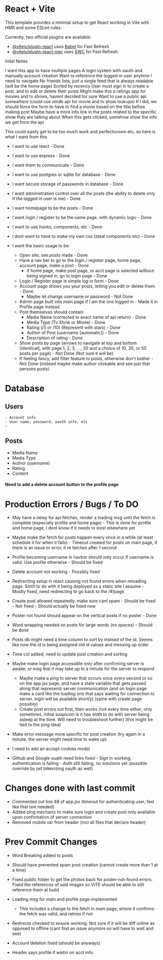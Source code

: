 # React + Vite

This template provides a minimal setup to get React working in Vite with HMR and some ESLint rules.

Currently, two official plugins are available:

- [@vitejs/plugin-react](https://github.com/vitejs/vite-plugin-react/blob/main/packages/plugin-react/README.md) uses [Babel](https://babeljs.io/) for Fast Refresh
- [@vitejs/plugin-react-swc](https://github.com/vitejs/vite-plugin-react-swc) uses [SWC](https://swc.rs/) for Fast Refresh

Inital Notes

I want this app to have multiple pages
A login system with oauth and manually account creation
Want to reference the logged in user anytime I need to navigate
No friends lists, just a single feed that is always readable (will be the home page)
Sorted by recency
User must sign in to create a post, and to edit or delete their posts
Might make this a ratings app for movies and tv shows, havent decided for sure
Want to use a public api somewhere (could use omdb api for movie and tv show lookups)
If I did, we should force the form to have to find a movie based on the title before making post
Maybe have a more info link in the posts related to the specific show they are talking about
When this gets clicked, somehow show the info we get from the api

This could easily get to be too much work and perfectionism etc, so here is what I want from this

- I want to use react - Done
- I want to use express - Done
- I want them to communicate - Done
- I want to use postgres or sqlite for database - Done
- I want secure storage of passwords in database - Done
- I want administration control over all the posts (the ability to delete only if the logged in user is me) - Done
- I want homepage to be the posts - Done
- I want login / register to be the same page, with dynamic logic - Done
- I want to use hooks, components, etc - Done
- I dont want to have to make my own css (steal components etc) - Done
- I want the basic usage to be:

  - Open site, see posts made - Done
  - Have a nav bar to go to the login / register page, home page, account page, make a post - Done
    - if home page, make post page, or acct page is selected without being signed in, go to login page - Done
  - Login / Register page is simple log in form - Done
  - Account page shows you your posts, letting you edit or delete them - Done
    - Maybe let change username or password - Not Done
  - Admin page built into main page if I am the one logged in - Made it in Profile page instead
  - Post themselves should contain:
    - Media Name (corrected to exact name of api return) - Done
    - Media Type (Tv Show or Movie) - Done
    - Rating (/5 or /10) (Represent with stars) - Done
    - Author of Post (username [automatic]) - Done
    - Description of rating - Done
  - Show posts by page (arrows to navigate at top and bottom [identical], with page 1, 2, 3, ..., 20 and a choice of 10, 20, or 50 posts per page) - Not Done (Not sure it will be)
  - If feeling fancy, add filter feature to posts, otherwise don't bother - Not Done (instead maybe make author clickable and see just that persons posts)

# Database

## Users

    - Account info
    - User name, password, oauth info, etc
    -

## Posts

- Media Name
- Media Type
- Author (username)
- Rating
- Content

#### Need to add a delete account button to the profile page

# Production Errors / Bugs / To DO

- May have a delay for api fetches, render a loading msg until the fetch is complete (especially profile and home page) - This is done for profile and home page, I dont know if it needs to exist elsewhere yet
- Maybe make the fetch for posts happen every once in a while (at least schedule it for when it fails) - Timeout created for posts on main page, if there is an issue or error, it re fetches after 1 second
- Profile becoming username in navbar should only occur if username is valid. Use profile otherwise - Should be fixed
- Delete account not working - Possibly fixed
- Redirecting setup in react causing not found errors when reloading page. Smth to do with it being deployed as a static site I assume - Mostly fixed, need redirecting to go back to the /#/page
- Create post allowed repeatedly, make sure cant spam - Should be fixed - Not fixed - Should actually be fixed now
- Poster not found should appear on the vertical posts if no poster - Done
- Word wrapping needed on posts for large words (no spaces) - Should be done

- Posts db might need a time column to sort by instead of the id. Seems like now the id is being assigned old id values and messing up order
- Time col added, need to update post creation and sorting

- Maybe make login page accessible only after confirming server is awake, or msg that it may take up to a minute for the server to respond
  - Maybe make a ping to server that occurs once every second or so on the app.jsx page, and have a state variable that gets passed along that represents server communication (and on login page make a card like the loading one that says waiting for connection to server. login will be available shortly) (same with create page possibly)
  - Create post errors out first, then works (not every time either, only sometimes. initial suspicion is it has smth to do with server being asleep at the time. WIll need to troubleshoot further) (this might be tied to the ping idea)
- Make error message more specific for post creation (try again in a minute, the server might need time to wake up)
- I need to add an accept cookies modal
- Github and Google ouath need links fixed - Sign in working, authentication is failing - Auth still failing, no solutions yet (possible override by jwt tokenizing oauth as well)

# Changes done with last commit

- Commented out line 48 of app.jsx (timeout for authenticating user, feel like that isnt needed)
- Added ping mechanic to make sure login and create post only available upon confirmation of server connection
- Removed mobile var from header (incl all files that declare header)

# Prev Commit Changes

- Word Breaking added to posts

- Should have prevented spam post creation (cannot create more than 1 at a time)
- Fixed public folder to get the photos back for poster-not-found errors. Fixed the references of said images so VITE should be able to still reference them at build

- Loading msg for main and profile page implemented
  - This includes a change to the fetch in main page, where it confirms the fetch was valid, and retries if not
- Redirects checked to ensure working. Not sure if it will be diff online as opposed to offline (cant find an issue anymore so will have to wait and see)
- Account deletion fixed (should be anyways)
- Header says profile if waitin on acct info
